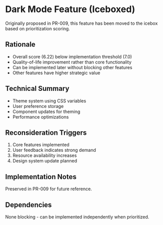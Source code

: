 # Dark Mode Feature (Iceboxed)

Originally proposed in PR-009, this feature has been moved to the icebox based on prioritization scoring.

## Rationale
- Overall score (6.22) below implementation threshold (7.0)
- Quality-of-life improvement rather than core functionality
- Can be implemented later without blocking other features
- Other features have higher strategic value

## Technical Summary
- Theme system using CSS variables
- User preference storage
- Component updates for theming
- Performance optimizations

## Reconsideration Triggers
1. Core features implemented
2. User feedback indicates strong demand
3. Resource availability increases
4. Design system update planned

## Implementation Notes
Preserved in PR-009 for future reference.

## Dependencies
None blocking - can be implemented independently when prioritized.

